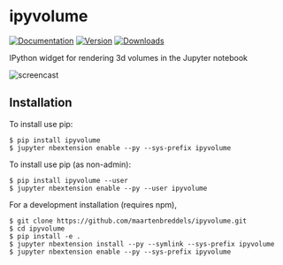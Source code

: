 ipyvolume
===============================
[![Documentation](https://readthedocs.org/projects/ipyvolume/badge/?version=latest)](https://ipyvolume.readthedocs.io/en/latest/?badge=latest)
[![Version](https://img.shields.io/pypi/v/ipyvolume.svg)](https://pypi.python.org/pypi/ipyvolume)
[![Downloads](https://img.shields.io/pypi/dm/ipyvolume.svg)](https://pypi.python.org/pypi/ipyvolume)


IPython widget for rendering 3d volumes in the Jupyter notebook

![screencast](https://raw.githubusercontent.com/maartenbreddels/ipyvolume/master/misc/screencast.gif)

Installation
------------

To install use pip:

    $ pip install ipyvolume
    $ jupyter nbextension enable --py --sys-prefix ipyvolume

To install use pip (as non-admin):

    $ pip install ipyvolume --user
    $ jupyter nbextension enable --py --user ipyvolume


For a development installation (requires npm),

    $ git clone https://github.com/maartenbreddels/ipyvolume.git
    $ cd ipyvolume
    $ pip install -e .
    $ jupyter nbextension install --py --symlink --sys-prefix ipyvolume
    $ jupyter nbextension enable --py --sys-prefix ipyvolume


